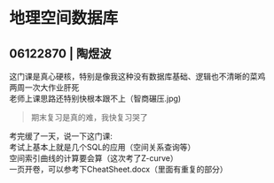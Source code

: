 # 地理空间数据库
## 06122870 | 陶煜波
这门课是真心硬核，特别是像我这种没有数据库基础、逻辑也不清晰的菜鸡  
两周一次大作业肝死  
老师上课思路还特别快根本跟不上（智商碾压.jpg)  
 
> 期末复习是真的难，我快复习哭了  
 
考完缓了一天，说一下这门课:  
考试上基本上就是几个SQL的应用（空间关系查询等）  
空间索引曲线的计算要会算（这次考了Z-curve）  
一页开卷，可以参考下CheatSheet.docx（里面有重复的部分）  
